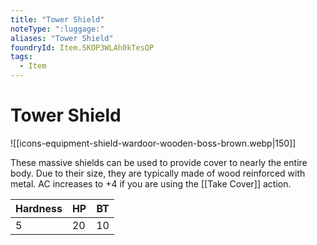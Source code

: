 ```yaml
---
title: "Tower Shield"
noteType: ":luggage:"
aliases: "Tower Shield"
foundryId: Item.SKOP3WLAh0kTesQP
tags:
  - Item
---
```


# Tower Shield
![[icons-equipment-shield-wardoor-wooden-boss-brown.webp|150]]

These massive shields can be used to provide cover to nearly the entire body. Due to their size, they are typically made of wood reinforced with metal. AC increases to +4 if you are using the [[Take Cover]] action.

| Hardness | HP | BT |
| --- | --- | --- |
| 5 | 20 | 10 |
